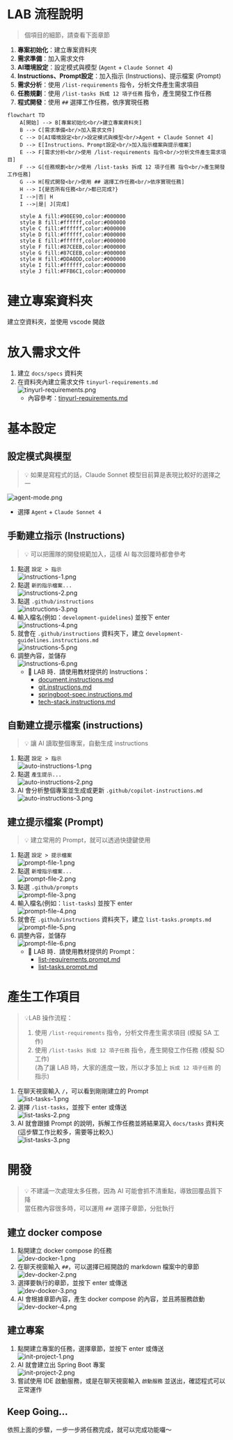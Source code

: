 # LAB 流程說明
> 個項目的細節，請查看下面章節
1. **專案初始化**：建立專案資料夾
2. **需求準備**：加入需求文件
3. **AI環境設定**：設定模式與模型 (`Agent` + `Claude Sonnet 4`)
4. **Instructions、Prompt設定**：加入指示 (Instructions)、提示檔案 (Prompt)
5. **需求分析**：使用 `/list-requirements` 指令，分析文件產生需求項目
6. **任務規劃**：使用 `/list-tasks 拆成 12 項子任務` 指令，產生開發工作任務
7. **程式開發**：使用 `##` 選擇工作任務，依序實現任務

```mermaid
flowchart TD
    A[開始] --> B[專案初始化<br/>建立專案資料夾]
    B --> C[需求準備<br/>加入需求文件]
    C --> D[AI環境設定<br/>設定模式與模型<br/>Agent + Claude Sonnet 4]
    D --> E[Instructions、Prompt設定<br/>加入指示檔案與提示檔案]
    E --> F[需求分析<br/>使用 /list-requirements 指令<br/>分析文件產生需求項目]
    F --> G[任務規劃<br/>使用 /list-tasks 拆成 12 項子任務 指令<br/>產生開發工作任務]
    G --> H[程式開發<br/>使用 ## 選擇工作任務<br/>依序實現任務]
    H --> I{是否所有任務<br/>都已完成?}
    I -->|否| H
    I -->|是| J[完成]

    style A fill:#90EE90,color:#000000
    style B fill:#ffffff,color:#000000
    style C fill:#ffffff,color:#000000
    style D fill:#ffffff,color:#000000
    style E fill:#ffffff,color:#000000
    style F fill:#87CEEB,color:#000000
    style G fill:#87CEEB,color:#000000
    style H fill:#DDA0DD,color:#000000
    style I fill:#ffffff,color:#000000
    style J fill:#FFB6C1,color:#000000
```

# 建立專案資料夾
建立空資料夾，並使用 vscode 開啟

# 放入需求文件
1. 建立 `docs/specs` 資料夾
2. 在資料夾內建立需求文件 `tinyurl-requirements.md` <br/>
    ![tinyurl-requirements.png](imgs/tinyurl-requirements.png)
    - 內容參考：[tinyurl-requirements.md](templates/docs/specs/tinyurl-requirements.md)

# 基本設定
## 設定模式與模型
> 💡 如果是寫程式的話，Claude Sonnet 模型目前算是表現比較好的選擇之一

![agent-mode.png](imgs/agent-mode.png)
- 選擇 `Agent` + `Claude Sonnet 4`

## 手動建立指示 (Instructions)
> 💡 可以把團隊的開發規範加入，這樣 AI 每次回覆時都會參考

1. 點選 `設定 > 指示` <br/>
  ![instructions-1.png](imgs/instructions-1.png)
2. 點選 `新的指示檔案...` <br/>
  ![instructions-2.png](imgs/instructions-2.png)
3. 點選 `.github/instructions` <br/>
  ![instructions-3.png](imgs/instructions-3.png)
4. 輸入檔名(例如：`development-guidelines`) 並按下 enter <br/>
  ![instructions-4.png](imgs/instructions-4.png)
5. 就會在 `.github/instructions` 資料夾下，建立 `development-guidelines.instructions.md` <br/>
  ![instructions-5.png](imgs/instructions-5.png)
6. 調整內容，並儲存 <br/>
   ![instructions-6.png](imgs/instructions-6.png) <br/>
    - 📝 LAB 時．請使用教材提供的 Instructions：
      - [document.instructions.md](../../.github/instructions/document.instructions.md)
      - [git.instructions.md](../../.github/instructions/git.instructions.md)
      - [springboot-spec.instructions.md](../../.github/instructions/springboot-spec.instructions.md)
      - [tech-stack.instructions.md](../../.github/instructions/tech-stack.instructions.md)

## 自動建立提示檔案 (instructions)
> 💡 讓 AI 讀取整個專案，自動生成 instructions
1. 點選 `設定 > 指示` <br/>
  ![auto-instructions-1.png](imgs/auto-instructions-1.png)
2. 點選 `產生提示...` <br/>
  ![auto-instructions-2.png](imgs/auto-instructions-2.png)
3. AI 會分析整個專案並生成或更新 `.github/copilot-instructions.md` <br/>
  ![auto-instructions-3.png](imgs/auto-instructions-3.png)

## 建立提示檔案 (Prompt)
> 💡 建立常用的 Prompt，就可以透過快捷鍵使用

1. 點選 `設定 > 提示檔案` <br/>
  ![prompt-file-1.png](imgs/prompt-file-1.png)
2. 點選 `新增指示檔案...` <br/>
  ![prompt-file-2.png](imgs/prompt-file-2.png)
3. 點選 `.github/prompts` <br/>
  ![prompt-file-3.png](imgs/prompt-file-3.png)
4. 輸入檔名(例如：`list-tasks`) 並按下 enter <br/>
  ![prompt-file-4.png](imgs/prompt-file-4.png)
5. 就會在 `.github/instructions` 資料夾下，建立 `list-tasks.prompts.md` <br/>
  ![prompt-file-5.png](imgs/prompt-file-5.png)
6. 調整內容，並儲存 <br/>
  ![prompt-file-6.png](imgs/prompt-file-6.png)
    - 📝 LAB 時．請使用教材提供的 Prompt：
      - [list-requirements.prompt.md](../../.github/prompts/list-requirements.prompt.md)
      - [list-tasks.prompt.md](../../.github/prompts/list-tasks.prompt.md)

# 產生工作項目
> 💡LAB 操作流程：
> 1. 使用 `/list-requirements` 指令，分析文件產生需求項目 (模擬 SA 工作) <br/>
> 2. 使用 `/list-tasks 拆成 12 項子任務` 指令，產生開發工作任務 (模擬 SD 工作) <br/>
>   (為了讓 LAB 時，大家的進度一致，所以才多加上 `拆成 12 項子任務` 的指示)

1. 在聊天視窗輸入 `/`，可以看到剛剛建立的 Prompt <br/>
  ![list-tasks-1.png](imgs/list-tasks-1.png)
2. 選擇 `/list-tasks`，並按下 enter 或傳送 <br/>
  ![list-tasks-2.png](imgs/list-tasks-2.png)
3. AI 就會跟據 Prompt 的說明，拆解工作任務並將結果寫入 `docs/tasks` 資料夾 (這步驟工作比較多，需要等比較久) <br/>
  ![list-tasks-3.png](imgs/list-tasks-3.png)


# 開發
> 💡 不建議一次處理太多任務，因為 AI 可能會抓不清重點，導致回覆品質下降 <br/>
>    當任務內容很多時，可以運用 `##` 選擇子章節，分批執行

## 建立 docker compose
1. 點開建立 docker compose 的任務 <br/>
  ![dev-docker-1.png](imgs/dev-docker-1.png)
2. 在聊天視窗輸入 `##`，可以選擇已經開啟的 markdown 檔案中的章節 <br/>
  ![dev-docker-2.png](imgs/dev-docker-2.png)
3. 選擇要執行的章節，並按下 enter 或傳送 <br/>
  ![dev-docker-3.png](imgs/dev-docker-3.png)
4. AI 會根據章節內容，產生 docker compose 的內容，並且將服務啟動 <br/>
  ![dev-docker-4.png](imgs/dev-docker-4.png)

## 建立專案
1. 點開建立專案的任務，選擇章節，並按下 enter 或傳送 <br/>
  ![init-project-1.png](imgs/init-project-1.png)
2. AI 就會建立出 Spring Boot 專案 <br/>
  ![init-project-2.png](imgs/init-project-2.png)
3. 嘗試使用 IDE 啟動服務，或是在聊天視窗輸入 `啟動服務` 並送出，確認程式可以正常運作

## Keep Going...
依照上面的步驟，一步一步將任務完成，就可以完成功能囉～
